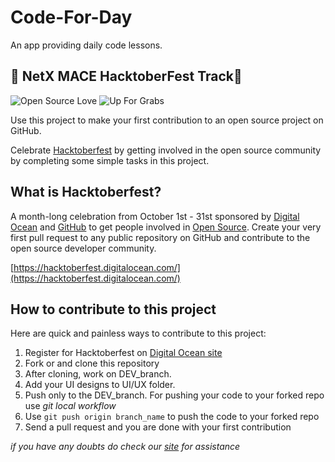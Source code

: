 # Code-For-Day
An app providing daily code lessons.

## 🎃 NetX MACE HacktoberFest Track🎃 ##

![Open Source Love](https://img.shields.io/badge/Open%20Source-%E2%9D%A4-pink.svg)
![Up For Grabs](https://img.shields.io/badge/up--for--grabs-friendly-green.svg?style=flat)


Use this project to make your first contribution to an open source project on GitHub.

Celebrate [Hacktoberfest](https://hacktoberfest.digitalocean.com/) by getting involved in the open source community by completing some simple tasks in this project.

## What is Hacktoberfest?
A month-long celebration from October 1st - 31st sponsored by [Digital Ocean](https://hacktoberfest.digitalocean.com/) and [GitHub](https://github.com/blog/2433-celebrate-open-source-this-october-with-hacktoberfest) to get people involved in [Open Source](https://github.com/open-source). Create your very first pull request to any public repository on GitHub and contribute to the open source developer community.

[https://hacktoberfest.digitalocean.com/](https://hacktoberfest.digitalocean.com/)

## How to contribute to this project
Here are quick and painless ways to contribute to this project:


1. Register for Hacktoberfest on [Digital Ocean site](https://hacktoberfest.digitalocean.com/)
2. Fork or and clone this repository
3. After cloning, work on DEV_branch.
4. Add your UI designs to UI/UX folder.
6. Push only to the DEV_branch. For pushing your code to your forked repo use _git local workflow_
7. Use `git push origin branch_name` to push the code to your forked repo
8. Send a pull request and you are done with your first contribution

*if you have any doubts do check our [site](https://hacktoberfest.macehub.in/) for assistance*

